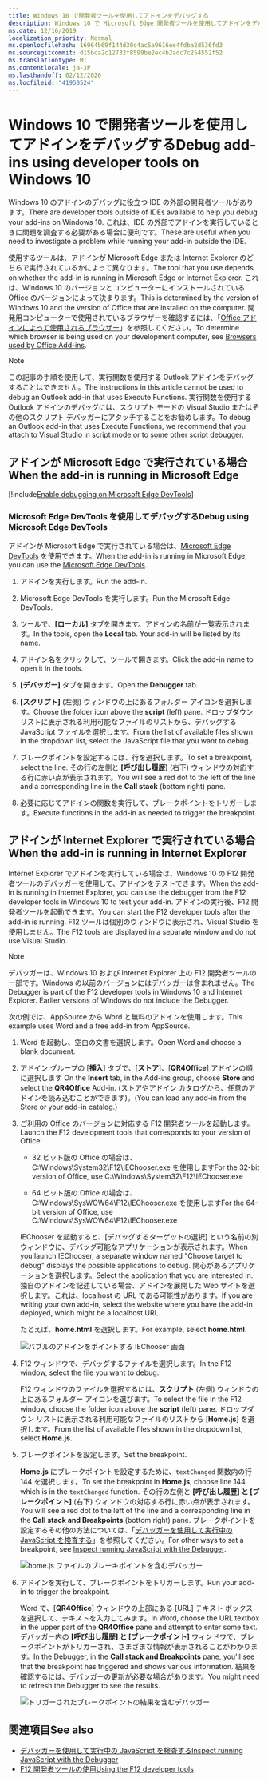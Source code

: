 ```yaml
---
title: Windows 10 で開発者ツールを使用してアドインをデバッグする
description: Windows 10 で Microsoft Edge 開発者ツールを使用してアドインをデバッグする
ms.date: 12/16/2019
localization_priority: Normal
ms.openlocfilehash: 16964b69f144d30c4ac5a9616ee4fdba2d536fd3
ms.sourcegitcommit: d15bca2c12732f8599be2ec4b2adc7c254552f52
ms.translationtype: MT
ms.contentlocale: ja-JP
ms.lasthandoff: 02/12/2020
ms.locfileid: "41950524"
---
```

# <a name="debug-add-ins-using-developer-tools-on-windows-10"></a><span data-ttu-id="d5818-103">Windows 10 で開発者ツールを使用してアドインをデバッグする</span><span class="sxs-lookup"><span data-stu-id="d5818-103">Debug add-ins using developer tools on Windows 10</span></span>

<span data-ttu-id="d5818-104">Windows 10 のアドインのデバッグに役立つ IDE の外部の開発者ツールがあります。</span><span class="sxs-lookup"><span data-stu-id="d5818-104">There are developer tools outside of IDEs available to help you debug your add-ins on Windows 10.</span></span> <span data-ttu-id="d5818-105">これは、IDE の外部でアドインを実行しているときに問題を調査する必要がある場合に便利です。</span><span class="sxs-lookup"><span data-stu-id="d5818-105">These are useful when you need to investigate a problem while running your add-in outside the IDE.</span></span>

<span data-ttu-id="d5818-106">使用するツールは、アドインが Microsoft Edge または Internet Explorer のどちらで実行されているかによって異なります。</span><span class="sxs-lookup"><span data-stu-id="d5818-106">The tool that you use depends on whether the add-in is running in Microsoft Edge or Internet Explorer.</span></span> <span data-ttu-id="d5818-107">これは、Windows 10 のバージョンとコンピューターにインストールされている Office のバージョンによって決まります。</span><span class="sxs-lookup"><span data-stu-id="d5818-107">This is determined by the version of Windows 10 and the version of Office that are installed on the computer.</span></span> <span data-ttu-id="d5818-108">開発用コンピューターで使用されているブラウザーを確認するには、「[Office アドインによって使用されるブラウザー](../concepts/browsers-used-by-office-web-add-ins.md)」を参照してください。</span><span class="sxs-lookup"><span data-stu-id="d5818-108">To determine which browser is being used on your development computer, see [Browsers used by Office Add-ins](../concepts/browsers-used-by-office-web-add-ins.md).</span></span>

> [!NOTE]
> <span data-ttu-id="d5818-109">この記事の手順を使用して、実行関数を使用する Outlook アドインをデバッグすることはできません。</span><span class="sxs-lookup"><span data-stu-id="d5818-109">The instructions in this article cannot be used to debug an Outlook add-in that uses Execute Functions.</span></span> <span data-ttu-id="d5818-110">実行関数を使用する Outlook アドインのデバッグには、スクリプト モードの Visual Studio またはその他のスクリプト デバッガーにアタッチすることをお勧めします。</span><span class="sxs-lookup"><span data-stu-id="d5818-110">To debug an Outlook add-in that uses Execute Functions, we recommend that you attach to Visual Studio in script mode or to some other script debugger.</span></span>

## <a name="when-the-add-in-is-running-in-microsoft-edge"></a><span data-ttu-id="d5818-111">アドインが Microsoft Edge で実行されている場合</span><span class="sxs-lookup"><span data-stu-id="d5818-111">When the add-in is running in Microsoft Edge</span></span>

[!include[Enable debugging on Microsoft Edge DevTools](../includes/enable-debugging-on-edge-devtools.md)]

### <a name="debug-using-microsoft-edge-devtools"></a><span data-ttu-id="d5818-112">Microsoft Edge DevTools を使用してデバッグする</span><span class="sxs-lookup"><span data-stu-id="d5818-112">Debug using Microsoft Edge DevTools</span></span>

<span data-ttu-id="d5818-113">アドインが Microsoft Edge で実行されている場合は、[Microsoft Edge DevTools](https://www.microsoft.com/p/microsoft-edge-devtools-preview/9mzbfrmz0mnj?activetab=pivot%3Aoverviewtab) を使用できます。</span><span class="sxs-lookup"><span data-stu-id="d5818-113">When the add-in is running in Microsoft Edge, you can use the [Microsoft Edge DevTools](https://www.microsoft.com/p/microsoft-edge-devtools-preview/9mzbfrmz0mnj?activetab=pivot%3Aoverviewtab).</span></span>

1. <span data-ttu-id="d5818-114">アドインを実行します。</span><span class="sxs-lookup"><span data-stu-id="d5818-114">Run the add-in.</span></span>

2. <span data-ttu-id="d5818-115">Microsoft Edge DevTools を実行します。</span><span class="sxs-lookup"><span data-stu-id="d5818-115">Run the Microsoft Edge DevTools.</span></span>

3. <span data-ttu-id="d5818-116">ツールで、**[ローカル]** タブを開きます。アドインの名前が一覧表示されます。</span><span class="sxs-lookup"><span data-stu-id="d5818-116">In the tools, open the **Local** tab. Your add-in will be listed by its name.</span></span>

4. <span data-ttu-id="d5818-117">アドイン名をクリックして、ツールで開きます。</span><span class="sxs-lookup"><span data-stu-id="d5818-117">Click the add-in name to open it in the tools.</span></span>

5. <span data-ttu-id="d5818-118">**[デバッガー]** タブを開きます。</span><span class="sxs-lookup"><span data-stu-id="d5818-118">Open the **Debugger** tab.</span></span> 

6. <span data-ttu-id="d5818-119">**[スクリプト]** (左側) ウィンドウの上にあるフォルダー アイコンを選択します。</span><span class="sxs-lookup"><span data-stu-id="d5818-119">Choose the folder icon above the **script** (left) pane.</span></span> <span data-ttu-id="d5818-120">ドロップダウン リストに表示される利用可能なファイルのリストから、デバッグする JavaScript ファイルを選択します。</span><span class="sxs-lookup"><span data-stu-id="d5818-120">From the list of available files shown in the dropdown list, select the JavaScript file that you want to debug.</span></span>

7. <span data-ttu-id="d5818-121">ブレークポイントを設定するには、行を選択します。</span><span class="sxs-lookup"><span data-stu-id="d5818-121">To set a breakpoint, select the line.</span></span> <span data-ttu-id="d5818-122">その行の左側と **[呼び出し履歴]** (右下) ウィンドウの対応する行に赤い点が表示されます。</span><span class="sxs-lookup"><span data-stu-id="d5818-122">You will see a red dot to the left of the line and a corresponding line in the **Call stack** (bottom right) pane.</span></span>

8. <span data-ttu-id="d5818-123">必要に応じてアドインの関数を実行して、ブレークポイントをトリガーします。</span><span class="sxs-lookup"><span data-stu-id="d5818-123">Execute functions in the add-in as needed to trigger the breakpoint.</span></span>

## <a name="when-the-add-in-is-running-in-internet-explorer"></a><span data-ttu-id="d5818-124">アドインが Internet Explorer で実行されている場合</span><span class="sxs-lookup"><span data-stu-id="d5818-124">When the add-in is running in Internet Explorer</span></span>

<span data-ttu-id="d5818-125">Internet Explorer でアドインを実行している場合は、Windows 10 の F12 開発者ツールのデバッガーを使用して、アドインをテストできます。</span><span class="sxs-lookup"><span data-stu-id="d5818-125">When the add-in is running in Internet Explorer, you can use the debugger from the F12 developer tools in Windows 10 to test your add-in.</span></span> <span data-ttu-id="d5818-126">アドインの実行後、F12 開発者ツールを起動できます。</span><span class="sxs-lookup"><span data-stu-id="d5818-126">You can start the F12 developer tools after the add-in is running.</span></span> <span data-ttu-id="d5818-127">F12 ツールは個別のウィンドウに表示され、Visual Studio を使用しません。</span><span class="sxs-lookup"><span data-stu-id="d5818-127">The F12 tools are displayed in a separate window and do not use Visual Studio.</span></span>

> [!NOTE]
> <span data-ttu-id="d5818-p107">デバッガーは、Windows 10 および Internet Explorer 上の F12 開発者ツールの一部です。Windows の以前のバージョンにはデバッガーは含まれません。</span><span class="sxs-lookup"><span data-stu-id="d5818-p107">The Debugger is part of the F12 developer tools in Windows 10 and Internet Explorer. Earlier versions of Windows do not include the Debugger.</span></span> 

<span data-ttu-id="d5818-130">次の例では、AppSource から Word と無料のアドインを使用します。</span><span class="sxs-lookup"><span data-stu-id="d5818-130">This example uses Word and a free add-in from AppSource.</span></span>

1. <span data-ttu-id="d5818-131">Word を起動し、空白の文書を選択します。</span><span class="sxs-lookup"><span data-stu-id="d5818-131">Open Word and choose a blank document.</span></span> 
    
2. <span data-ttu-id="d5818-132">アドイン グループの [**挿入**] タブで、[**ストア**]、[**QR4Office**] アドインの順に選択します </span><span class="sxs-lookup"><span data-stu-id="d5818-132">On the **Insert** tab, in the Add-ins group, choose **Store** and select the **QR4Office** Add-in.</span></span> <span data-ttu-id="d5818-133">(ストアやアドイン カタログから、任意のアドインを読み込むことができます)。</span><span class="sxs-lookup"><span data-stu-id="d5818-133">(You can load any add-in from the Store or your add-in catalog.)</span></span>
    
3. <span data-ttu-id="d5818-134">ご利用の Office のバージョンに対応する F12 開発者ツールを起動します。</span><span class="sxs-lookup"><span data-stu-id="d5818-134">Launch the F12 development tools that corresponds to your version of Office:</span></span>
    
   - <span data-ttu-id="d5818-135">32 ビット版の Office の場合は、C:\Windows\System32\F12\IEChooser.exe を使用します</span><span class="sxs-lookup"><span data-stu-id="d5818-135">For the 32-bit version of Office, use C:\Windows\System32\F12\IEChooser.exe</span></span>
    
   - <span data-ttu-id="d5818-136">64 ビット版の Office の場合は、C:\Windows\SysWOW64\F12\IEChooser.exe を使用します</span><span class="sxs-lookup"><span data-stu-id="d5818-136">For the 64-bit version of Office, use C:\Windows\SysWOW64\F12\IEChooser.exe</span></span>
    
   <span data-ttu-id="d5818-137">IEChooser を起動すると、[デバッグするターゲットの選択] という名前の別ウィンドウに、デバッグ可能なアプリケーションが表示されます。</span><span class="sxs-lookup"><span data-stu-id="d5818-137">When you launch IEChooser, a separate window named "Choose target to debug" displays the possible applications to debug.</span></span> <span data-ttu-id="d5818-138">関心があるアプリケーションを選択します。</span><span class="sxs-lookup"><span data-stu-id="d5818-138">Select the application that you are interested in.</span></span> <span data-ttu-id="d5818-139">独自のアドインを記述している場合、アドインを展開した Web サイトを選択します。これは、localhost の URL である可能性があります。</span><span class="sxs-lookup"><span data-stu-id="d5818-139">If you are writing your own add-in, select the website where you have the add-in deployed, which might be a localhost URL.</span></span> 
    
   <span data-ttu-id="d5818-140">たとえば、**home.html** を選択します。</span><span class="sxs-lookup"><span data-stu-id="d5818-140">For example, select **home.html**.</span></span> 
    
   ![バブルのアドインをポイントする IEChooser 画面](../images/choose-target-to-debug.png)

4. <span data-ttu-id="d5818-142">F12 ウィンドウで、デバッグするファイルを選択します。</span><span class="sxs-lookup"><span data-stu-id="d5818-142">In the F12 window, select the file you want to debug.</span></span>
    
   <span data-ttu-id="d5818-143">F12 ウィンドウのファイルを選択するには、**スクリプト** (左側) ウィンドウの上にあるフォルダー アイコンを選びます。</span><span class="sxs-lookup"><span data-stu-id="d5818-143">To select the file in the F12 window, choose the folder icon above the **script** (left) pane.</span></span> <span data-ttu-id="d5818-144">ドロップダウン リストに表示される利用可能なファイルのリストから [**Home.js**] を選択します。</span><span class="sxs-lookup"><span data-stu-id="d5818-144">From the list of available files shown in the dropdown list, select **Home.js**.</span></span>
    
5. <span data-ttu-id="d5818-145">ブレークポイントを設定します。</span><span class="sxs-lookup"><span data-stu-id="d5818-145">Set the breakpoint.</span></span>
    
   <span data-ttu-id="d5818-146">**Home.js** にブレークポイントを設定するために、`textChanged` 関数内の行 144 を選択します。</span><span class="sxs-lookup"><span data-stu-id="d5818-146">To set the breakpoint in **Home.js**, choose line 144, which is in the  `textChanged` function.</span></span> <span data-ttu-id="d5818-147">その行の左側と **[呼び出し履歴] と [ブレークポイント]** (右下) ウィンドウの対応する行に赤い点が表示されます。</span><span class="sxs-lookup"><span data-stu-id="d5818-147">You will see a red dot to the left of the line and a corresponding line in the **Call stack and Breakpoints** (bottom right) pane.</span></span> <span data-ttu-id="d5818-148">ブレークポイントを設定するその他の方法については、「[デバッガーを使用して実行中の JavaScript を検査する](/previous-versions/windows/internet-explorer/ie-developer/samples/dn255007(v=vs.85))」を参照してください。</span><span class="sxs-lookup"><span data-stu-id="d5818-148">For other ways to set a breakpoint, see [Inspect running JavaScript with the Debugger](/previous-versions/windows/internet-explorer/ie-developer/samples/dn255007(v=vs.85)).</span></span> 
    
   ![home.js ファイルのブレーキポイントを含むデバッガー](../images/debugger-home-js-02.png)

6. <span data-ttu-id="d5818-150">アドインを実行して、ブレークポイントをトリガーします。</span><span class="sxs-lookup"><span data-stu-id="d5818-150">Run your add-in to trigger the breakpoint.</span></span>
    
   <span data-ttu-id="d5818-151">Word で、[**QR4Office**] ウィンドウの上部にある [URL] テキスト ボックスを選択して、テキストを入力してみます。</span><span class="sxs-lookup"><span data-stu-id="d5818-151">In Word, choose the URL textbox in the upper part of the **QR4Office** pane and attempt to enter some text.</span></span> <span data-ttu-id="d5818-152">デバッガー内の **[呼び出し履歴] と [ブレークポイント]** ウィンドウで、ブレークポイントがトリガーされ、さまざまな情報が表示されることがわかります。</span><span class="sxs-lookup"><span data-stu-id="d5818-152">In the Debugger, in the **Call stack and Breakpoints** pane, you'll see that the breakpoint has triggered and shows various information.</span></span> <span data-ttu-id="d5818-153">結果を確認するには、デバッガーの更新が必要な場合があります。</span><span class="sxs-lookup"><span data-stu-id="d5818-153">You might need to refresh the Debugger to see the results.</span></span>
    
   ![トリガーされたブレークポイントの結果を含むデバッガー](../images/debugger-home-js-01.png)


## <a name="see-also"></a><span data-ttu-id="d5818-155">関連項目</span><span class="sxs-lookup"><span data-stu-id="d5818-155">See also</span></span>

- <span data-ttu-id="d5818-156">[デバッガーを使用して実行中の JavaScript を検査する](/previous-versions/windows/internet-explorer/ie-developer/samples/dn255007(v=vs.85))</span><span class="sxs-lookup"><span data-stu-id="d5818-156">[Inspect running JavaScript with the Debugger](/previous-versions/windows/internet-explorer/ie-developer/samples/dn255007(v=vs.85))</span></span>
- <span data-ttu-id="d5818-157">[F12 開発者ツールの使用](/previous-versions/windows/internet-explorer/ie-developer/samples/bg182326(v=vs.85))</span><span class="sxs-lookup"><span data-stu-id="d5818-157">[Using the F12 developer tools](/previous-versions/windows/internet-explorer/ie-developer/samples/bg182326(v=vs.85))</span></span>
